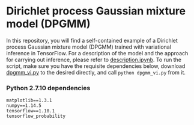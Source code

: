 # Dirichlet process Gaussian mixture model (DPGMM)

In this repository, you will find a self-contained example of a Dirichlet process Gaussian mixture model (DPGMM) trained with variational inference in TensorFlow. For a description of the model and the approach for carrying out inference, please refer to [description.ipynb](https://github.com/apedawi-cs/dpgmm-vi/blob/master/description.ipynb). To run the script, make sure you have the requisite dependencies below, download [dpgmm_vi.py](https://github.com/apedawi-cs/dpgmm-vi/blob/master/dpgmm_vi.py) to the desired directly, and call `python dpgmm_vi.py` from it.


### Python 2.7.10 dependencies
```
matplotlib==1.3.1
numpy==1.14.5
tensorflow==1.10.1
tensorflow_probability
```
